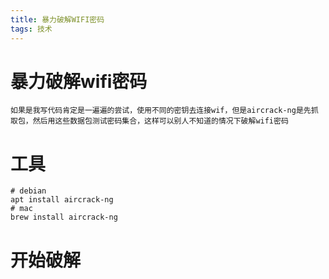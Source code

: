 ```yaml
---
title: 暴力破解WIFI密码
tags: 技术
---
```


# 暴力破解wifi密码

	如果是我写代码肯定是一遍遍的尝试，使用不同的密钥去连接wif，但是aircrack-ng是先抓取包，然后用这些数据包测试密码集合，这样可以别人不知道的情况下破解wifi密码

# 工具
```shell
# debian
apt install aircrack-ng
# mac
brew install aircrack-ng
```

# 开始破解
